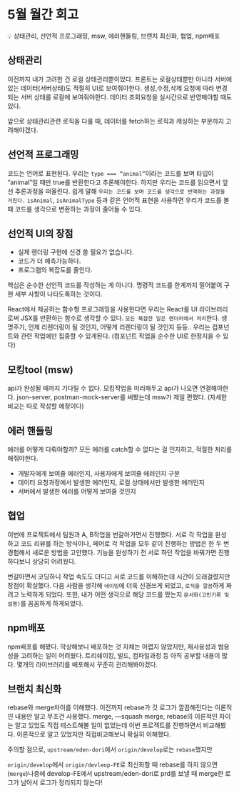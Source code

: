 # 5월 월간 회고

<aside>
💡 상태관리, 선언적 프로그래밍, msw, 에러핸들링, 브랜치 최신화, 협업, npm배포
</aside>

## 상태관리

이전까지 내가 고려한 건 로컬 상태관리뿐이었다. 프론트는 로컬상태뿐만 아니라 서버에 있는 데이터(서버상태)도 적절히 UI로 보여줘야한다. 생성,수정,삭제 요청에 따라 변경되는 서버 상태를 로컬에 보여줘야한다. 데이터 조회요청을 실시간으로 반영해야할 때도 있다.

앞으로 상태관리관련 로직을 다룰 때, 데이터를 fetch하는 로직과 캐싱하는 부분까지 고려해야겠다.

## 선언적 프로그래밍

코드는 언어로 표현된다. 우리는 `type === “animal”`이라는 코드를 보며 타입이 “animal”일 때만 true를 반환한다고 추론해야한다. 하지만 우리는 코드를 읽으면서 앞선 추론과정을 떠올린다. 쉽게 말해 `우리는 코드를 보며 코드를 생각으로 번역하는 과정을 거친다.` `isAnimal`, `isAnimalType` 등과 같은 언어적 표현을 사용하면 우리가 코드를 볼 때 코드를 생각으로 변환하는 과정이 줄어들 수 있다.

## 선언적 UI의 장점

- 실제 렌더링 구현에 신경 쓸 필요가 없습니다.
- 코드가 더 예측가능하다.
- 프로그램의 복잡도를 줄인다.

핵심은 순수한 선언적 코드를 작성하는 게 아니다. 명령적 코드를 한계까지 밀어붙여 구현 세부 사항이 나타도록하는 것이다.

React에서 제공하는 함수형 프로그래밍을 사용한다면 우리는 React를 UI 라이브러리로써 JSX를 반환하는 함수로 생각할 수 있다. `모든 복잡한 일은 렌더러에서 처리`한다. 생명주기, 언제 리렌더링이 될 것인지, 어떻게 리렌더링이 될 것인지 등등.. 우리는 컴포넌트와 관련 작업에만 집중할 수 있게된다. (컴포넌트 작업을 순수한 UI로 한정지을 수 있다)

## 모킹tool (msw)

api가 완성될 때까지 기다릴 수 없다. 모킹작업을 미리해두고 api가 나오면 연결해야한다. json-server, postman-mock-server를 써봤는데 msw가 제일 편했다. (자세한 비교는 따로 작성할 예정이다)

## 에러 핸들링

에러를 어떻게 다뤄야할까? 모든 에러를 catch할 수 없다는 걸 인지하고, 적절한 처리를 해줘야한다.

- 개발자에게 보여줄 에러인지, 사용자에게 보여줄 에러인지 구분
- 데이터 요청과정에서 발생한 에러인지, 로컬 상태에서만 발생한 에러인지
- 서버에서 발생한 에러를 어떻게 보여줄 것인지

## 협업

이번에 프로젝트에서 팀원과 A, B작업을 번갈아가면서 진행했다. 서로 각 작업을 완성하고 코드 리뷰를 하는 방식이나, 페어로 각 작업을 모두 같이 진행하는 방법은 한 두 번 경험해서 새로운 방법을 고안했다. 기능을 완성하기 전 서로 하던 작업을 바꿔가면 진행하다보니 상당히 어려웠다.

번갈아면서 코딩하니 작업 속도도 더디고 서로 코드를 이해하는데 시간이 오래걸렸지만 장점이 확실했다. 다음 사람을 생각해 `네이밍`에 더욱 신경쓰게 되었고, `로직을 깔끔`하게 짜려고 노력하게 되었다. 또한, 내가 어떤 생각으로 해당 코드를 짰는지 `문서화(고민기록 및 설명)`를 꼼꼼하게 하게되었다.

## npm배포

npm배포를 해봤다. 막상해보니 배포하는 것 자체는 어렵지 않았지만, 재사용성과 범용성을 고려하는 일이 어려웠다. 트리쉐이킹, 빌드, 컴파일과정 등 아직 공부할 내용이 많다. 몇개의 라이브러리를 배포해서 꾸준히 관리해봐야겠다.

## 브랜치 최신화

rebase와 merge차이를 이해했다. 이전까지 rebase가 깃 로그가 깔끔해진다는 이론적인 내용만 알고 무조건 사용했다. merge, —squash merge, rebase의 이론적인 차이는 알고 있었도 직접 테스트해볼 일이 없었는데 이번 프로젝트를 진행하면서 비교해봤다. 이론적으로 알고 있었지만 직접비교해보니 확실히 이해했다.

주의할 점으로, `upstream/eden-dori`에서 `origin/develop`로는 `rebase`했지만

`origin/develop`에서 `origin/devleop-FE`로 최신화할 때 rebase를 하지 않으면(`merge`)나중에 develop-FE에서 upstream/eden-dori로 prd를 보낼 때 merge한 로그가 남아서 로그가 정리되지 않는다!
